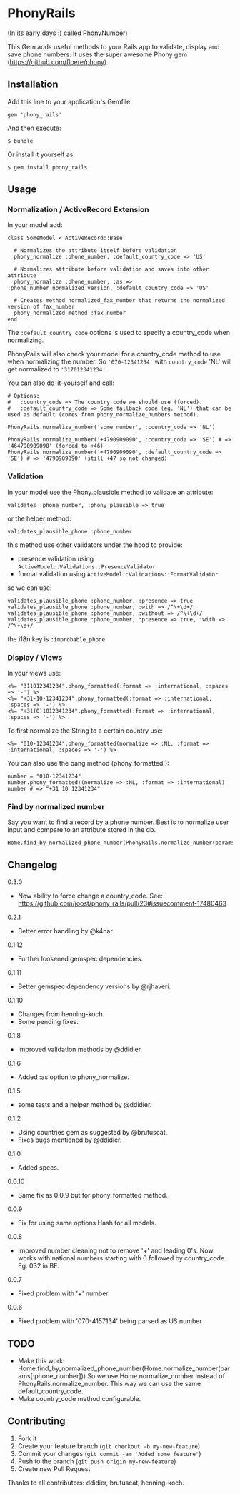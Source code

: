 # PhonyRails

(In its early days :) called PhonyNumber)

This Gem adds useful methods to your Rails app to validate, display and save phone numbers.
It uses the super awesome Phony gem (https://github.com/floere/phony).

## Installation

Add this line to your application's Gemfile:

    gem 'phony_rails'

And then execute:

    $ bundle

Or install it yourself as:

    $ gem install phony_rails

## Usage

### Normalization / ActiveRecord Extension

In your model add:

    class SomeModel < ActiveRecord::Base

      # Normalizes the attribute itself before validation
      phony_normalize :phone_number, :default_country_code => 'US'

      # Normalizes attribute before validation and saves into other attribute
      phony_normalize :phone_number, :as => :phone_number_normalized_version, :default_country_code => 'US'

      # Creates method normalized_fax_number that returns the normalized version of fax_number
      phony_normalized_method :fax_number
    end

The `:default_country_code` options is used to specify a country_code when normalizing.

PhonyRails will also check your model for a country_code method to use when normalizing the number. So `'070-12341234'` with `country_code` 'NL' will get normalized to `'317012341234'`.

You can also do-it-yourself and call:

    # Options:
    #   :country_code => The country code we should use (forced).
    #   :default_country_code => Some fallback code (eg. 'NL') that can be used as default (comes from phony_normalize_numbers method).

    PhonyRails.normalize_number('some number', :country_code => 'NL')

    PhonyRails.normalize_number('+4790909090', :country_code => 'SE') # => '464790909090' (forced to +46)
    PhonyRails.normalize_number('+4790909090', :default_country_code => 'SE') # => '4790909090' (still +47 so not changed)

### Validation

In your model use the Phony.plausible method to validate an attribute:

    validates :phone_number, :phony_plausible => true

or the helper method:

    validates_plausible_phone :phone_number

this method use other validators under the hood to provide:
* presence validation using `ActiveModel::Validations::PresenceValidator`
* format validation using `ActiveModel::Validations::FormatValidator`

so we can use:

    validates_plausible_phone :phone_number, :presence => true
    validates_plausible_phone :phone_number, :with => /^\+\d+/
    validates_plausible_phone :phone_number, :without => /^\+\d+/
    validates_plausible_phone :phone_number, :presence => true, :with => /^\+\d+/

the i18n key is `:improbable_phone`

### Display / Views

In your views use:

    <%= "311012341234".phony_formatted(:format => :international, :spaces => '-') %>
    <%= "+31-10-12341234".phony_formatted(:format => :international, :spaces => '-') %>
    <%= "+31(0)1012341234".phony_formatted(:format => :international, :spaces => '-') %>

To first normalize the String to a certain country use:

    <%= "010-12341234".phony_formatted(normalize => :NL, :format => :international, :spaces => '-') %>

You can also use the bang method (phony_formatted!):

    number = "010-12341234"
    number.phony_formatted!(normalize => :NL, :format => :international)
    number # => "+31 10 12341234"

### Find by normalized number

Say you want to find a record by a phone number. Best is to normalize user input and compare to an attribute stored in the db.

    Home.find_by_normalized_phone_number(PhonyRails.normalize_number(params[:phone_number]))

## Changelog

0.3.0
* Now ability to force change a country_code.
  See: https://github.com/joost/phony_rails/pull/23#issuecomment-17480463

0.2.1
* Better error handling by @k4nar

0.1.12
* Further loosened gemspec dependencies.

0.1.11
* Better gemspec dependency versions by @rjhaveri.

0.1.10
* Changes from henning-koch.
* Some pending fixes.

0.1.8
* Improved validation methods by @ddidier.

0.1.6
* Added :as option to phony_normalize.

0.1.5
* some tests and a helper method by @ddidier.

0.1.2
* Using countries gem as suggested by @brutuscat.
* Fixes bugs mentioned by @ddidier.

0.1.0
* Added specs.

0.0.10
* Same fix as 0.0.9 but for phony_formatted method.

0.0.9
* Fix for using same options Hash for all models.

0.0.8
* Improved number cleaning not to remove '+' and leading 0's. Now works with national numbers starting with 0 followed by country_code. Eg. 032 in BE.

0.0.7
* Fixed problem with '+' number

0.0.6
* Fixed problem with '070-4157134' being parsed as US number

## TODO

* Make this work: Home.find_by_normalized_phone_number(Home.normalize_number(params[:phone_number]))
  So we use Home.normalize_number instead of PhonyRails.normalize_number. This way we can use the same default_country_code.
* Make country_code method configurable.

## Contributing

1. Fork it
2. Create your feature branch (`git checkout -b my-new-feature`)
3. Commit your changes (`git commit -am 'Added some feature'`)
4. Push to the branch (`git push origin my-new-feature`)
5. Create new Pull Request

Thanks to all contributors: ddidier, brutuscat, henning-koch.